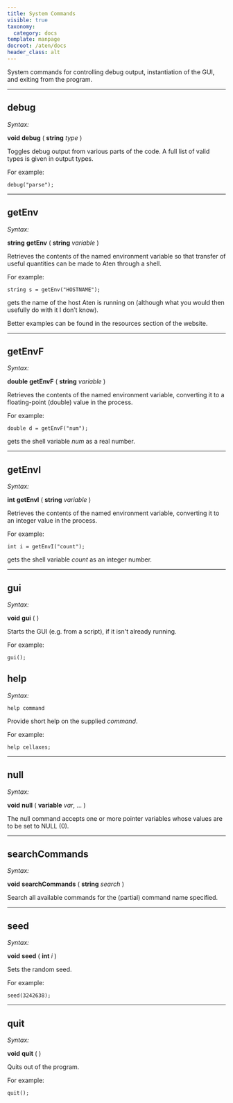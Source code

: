```yaml
---
title: System Commands
visible: true
taxonomy:
  category: docs
template: manpage
docroot: /aten/docs
header_class: alt
---
```


System commands for controlling debug output, instantiation of the GUI, and exiting from the program.

---

## debug <a id="debug"></a>

_Syntax:_

**void** **debug** ( **string** _type_ )

Toggles debug output from various parts of the code. A full list of valid types is given in output types.

For example:


```
debug("parse");
```


---

## getEnv <a id="getenv"></a>

_Syntax:_

**string** **getEnv** ( **string** _variable_ )

Retrieves the contents of the named environment variable so that transfer of useful quantities can be made to Aten through a shell.

For example:


```
string s = getEnv("HOSTNAME");
```


gets the name of the host Aten is running on (although what you would then usefully do with it I don’t know).

Better examples can be found in the resources section of the website.

---

## getEnvF <a id="getenvf"></a>

_Syntax:_

**double** **getEnvF** ( **string** _variable_ )

Retrieves the contents of the named environment variable, converting it to a floating-point (double) value in the process.

For example:


```
double d = getEnvF("num");
```


gets the shell variable _num_ as a real number.

---

## getEnvI <a id="getenvi"></a>

_Syntax:_

**int** **getEnvI** ( **string** _variable_ )

Retrieves the contents of the named environment variable, converting it to an integer value in the process.

For example:


```
int i = getEnvI("count");
```


gets the shell variable _count_ as an integer number.

---

## gui <a id="gui"></a>

_Syntax:_

**void** **gui** ( )

Starts the GUI (e.g. from a script), if it isn't already running.

For example:


```
gui();
```


## help <a id="help"></a>

_Syntax:_


```
help command
```


Provide short help on the supplied _command_.

For example:


```
help cellaxes;
```


---

## null <a id="null"></a>

_Syntax:_

**void** **null** ( **variable** _var_, ... )

The null command accepts one or more pointer variables whose values are to be set to NULL (0).

---

## searchCommands <a id="searchcommands"></a>

_Syntax:_

**void** **searchCommands** ( **string** _search_ )

Search all available commands for the (partial) command name specified.

---

## seed <a id="seed"></a>

_Syntax:_

**void** **seed** ( **int** _i_ )

Sets the random seed.

For example:


```
seed(3242638);
```


---

## quit <a id="quit"></a>

_Syntax:_

**void** **quit** ( )

Quits out of the program.

For example:


```
quit();
```



